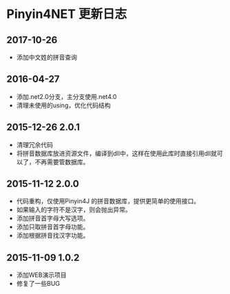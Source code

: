 # Pinyin4NET 更新日志

## 2017-10-26 
- 添加中文姓的拼音查询

## 2016-04-27
- 添加.net2.0分支，主分支使用.net4.0
- 清理未使用的using，优化代码结构

## 2015-12-26 2.0.1
- 清理冗余代码
- 将拼音数据库放进资源文件，编译到dll中，这样在使用此库时直接引用dll就可以了，不再需要管数据库。


## 2015-11-12 2.0.0

- 代码重构，仅使用Pinyin4J 的拼音数据库，提供更简单的使用接口。
- 如果输入的字符不是汉字，则会抛出异常。
- 添加拼音首字母大写选项。
- 添加只取拼音首字母功能。
- 添加根据拼音找汉字功能。

## 2015-11-09 1.0.2
- 添加WEB演示项目
- 修复了一些BUG